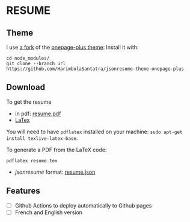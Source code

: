 # RESUME
## Theme
I use [a fork](https://github.com/HarimbolaSantatra/jsonresume-theme-onepage-plus) of the [onepage-plus theme](https://github.com/vkcelik/jsonresume-theme-onepage-plus):
Install it with:

    cd node_modules/
    git clone --branch url https://github.com/HarimbolaSantatra/jsonresume-theme-onepage-plus

## Download
To get the resume
- in pdf: [resume.pdf](resume.pdf)
- [LaTex](resume.tex)

You will need to have `pdflatex` installed on your machine: `sudo apt-get install texlive-latex-base`.

To generate a PDF from the LaTeX code:

    pdflatex resume.tex

- *jsonresume* format: [resume.json](resume.json)

## Features
- [ ] Github Actions to deploy automatically to Github pages
- [ ] French and English version

